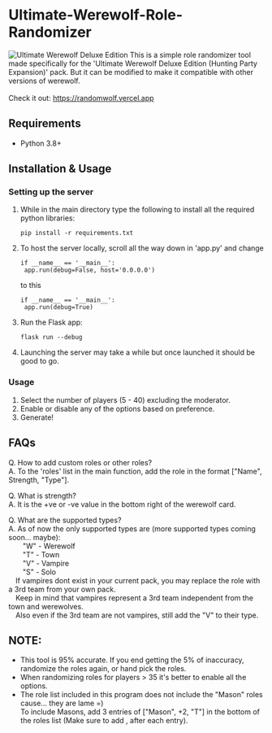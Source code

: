# Ultimate-Werewolf-Role-Randomizer
![Ultimate Werewolf Deluxe Edition](https://cf.geekdo-images.com/dncdxD1g4dxMh9e8oKlzbg__opengraph/img/fyS4S6BZX_krWoxUwRBgjvECKZU=/0x0:1000x525/fit-in/1200x630/filters:strip_icc()/pic1878492.png)
This is a simple role randomizer tool made specifically for the 'Ultimate Werewolf Deluxe Edition (Hunting Party Expansion)' pack. But it can be modified to make it compatible with other versions of werewolf.
<br/><br/>
Check it out: https://randomwolf.vercel.app

## Requirements
- Python 3.8+

## Installation & Usage

### Setting up the server
1. While in the main directory type the following to install all the required python libraries:
   ```
   pip install -r requirements.txt
   ```
2. To host the server locally, scroll all the way down in 'app.py' and change
   ```
   if __name__ == '__main__':
    app.run(debug=False, host='0.0.0.0')
   ```
   to this
   ```
   if __name__ == '__main__':
    app.run(debug=True)
   ```
4. Run the Flask app:
   ```
   flask run --debug
   ``` 
5. Launching the server may take a while but once launched it should be good to go.

### Usage
1. Select the number of players (5 - 40) excluding the moderator.
2. Enable or disable any of the options based on preference.
3. Generate!

## FAQs
Q. How to add custom roles or other roles?<br/>
A. To the 'roles' list in the main function, add the role in the format ["Name", Strength, "Type"].

Q. What is strength?<br/>
A. It is the +ve or -ve value in the bottom right of the werewolf card.

Q. What are the supported types?<br/>
A. As of now the only supported types are (more supported types coming soon... maybe):<br/>
&emsp;&emsp;"W" - Werewolf<br/>
&emsp;&emsp;"T" - Town<br/>
&emsp;&emsp;"V" - Vampire<br/>
&emsp;&emsp;"S" - Solo<br/>
&emsp;If vampires dont exist in your current pack, you may replace the role with a 3rd team from your own pack.<br/>
&emsp;Keep in mind that vampires represent a 3rd team independent from the town and werewolves.<br/>
&emsp;Also even if the 3rd team are not vampires, still add the "V" to their type.

## NOTE:
- This tool is 95% accurate. If you end getting the 5% of inaccuracy, randomize the roles again, or hand pick the roles.
- When randomizing roles for players > 35 it's better to enable all the options.
- The role list included in this program does not include the "Mason" roles cause... they are lame =)<br/>
  To include Masons, add 3 entries of ["Mason", +2, "T"] in the bottom of the roles list (Make sure to add , after each entry).
  
